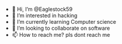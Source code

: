 - 👋 Hi, I’m @Eaglestock59
- 👀 I’m interested in hacking
- 🌱 I’m currently learning Computer science
- 💞️ I’m looking to collaborate on software
- 📫 How to reach me? pls dont reach me

<!---
Eaglestock59/Eaglestock59 is a ✨ special ✨ repository because its `README.md` (this file) appears on your GitHub profile.
You can click the Preview link to take a look at your changes.
--->
